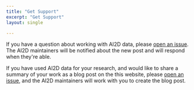 ```yaml
---
title: "Get Support"
excerpt: "Get Support"
layout: single

---
```


If you have a question about working with AI2D data,
please [open an issue](https://github.com/PennLINC/AI2D/issues/new).
The AI2D maintainers will be notified about the new post and will respond when they're able.

If you have used AI2D data for your research,
and would like to share a summary of your work as a blog post on the this website,
please [open an issue](https://github.com/PennLINC/AI2D/issues/new),
and the AI2D maintainers will work with you to create the blog post.
